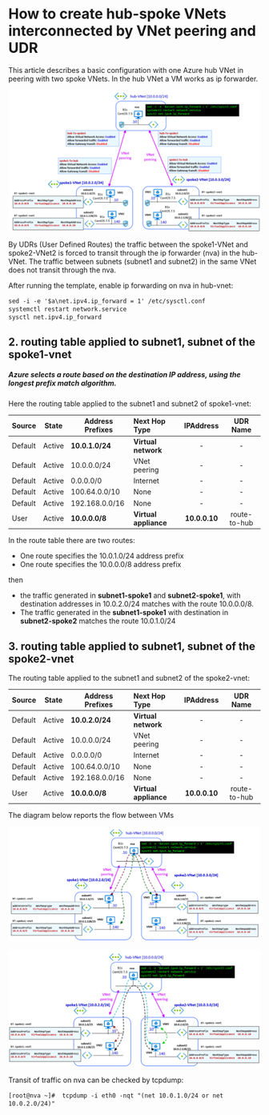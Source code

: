 <properties
pageTitle= 'Simple hub-spoke VNets configuration with VNet peering and UDR'
description= "ARM template to create Azure hub-spoke VNets with VNet peering"
documentationcenter: na
services=""
documentationCenter="na"
authors="fabferri"
manager=""
editor=""/>

<tags
   ms.service="howto-example-Azure"
   ms.devlang="na"
   ms.topic="article"
   ms.tgt_pltfrm="na"
   ms.workload="na"
   ms.date="05/03/2019"
   ms.author="fabferri" />

# How to create hub-spoke VNets interconnected by VNet peering and UDR

This article describes a basic configuration with one Azure hub VNet in peering with two spoke VNets.
In the hub VNet a VM works as ip forwarder.

[![1]][1]

By UDRs (User Defined Routes) the traffic between the spoke1-VNet and spoke2-VNet2 is forced to transit through the ip forwarder (nva) in the hub-VNet. The traffic between subnets (subnet1 and subnet2) in the same VNet does not transit through the nva.


After running the template, enable ip forwarding on nva in hub-vnet:


```
sed -i -e '$a\net.ipv4.ip_forward = 1' /etc/sysctl.conf
systemctl restart network.service
sysctl net.ipv4.ip_forward
```

## <a name="routing-spoke1"></a>2. routing table applied to subnet1, subnet of the spoke1-vnet
##### Azure selects a route based on the destination IP address, using the longest prefix match algorithm.

Here the routing table applied to the subnet1 and subnet2 of spoke1-vnet:

|Source |State |Address Prefixes|Next Hop Type        | IPAddress    |UDR Name    |
|-------|------|----------------|:------------------- |:------------:|:----------:|
|Default|Active|**10.0.1.0/24** |**Virtual network**  |    -         |    -       |
|Default|Active|10.0.0.0/24     |VNet peering	      |    -         |    -       |
|Default|Active| 0.0.0.0/0      |Internet             |    -         |    -       |
|Default|Active|100.64.0.0/10   |None                 |    -         |    -       |
|Default|Active|192.168.0.0/16  |None                 |    -         |    -       |
|User   |Active|**10.0.0.0/8**  |**Virtual appliance**|**10.0.0.10** |route-to-hub|


In the route table there are two routes:

* One route specifies the 10.0.1.0/24 address prefix
* One route specifies the 10.0.0.0/8 address prefix

then

* the traffic generated in **subnet1-spoke1** and **subnet2-spoke1**, with destination addresses in 10.0.2.0/24 matches with the route 10.0.0.0/8.
* The traffic generated in the **subnet1-spoke1** with destination in **subnet2-spoke2**  matches the route 10.0.1.0/24

## <a name="routing-spoke2"></a>3. routing table applied to subnet1, subnet of the spoke2-vnet
The routing table applied to the subnet1 and subnet2 of the spoke2-vnet:

|Source |State |Address Prefixes|Next Hop Type        | IPAddress    |UDR Name    |
|-------|------|----------------|:------------------- |:------------:|:----------:|
|Default|Active|**10.0.2.0/24** |**Virtual network**  |    -         |    -       |
|Default|Active|10.0.0.0/24     |VNet peering	      |    -         |    -       |
|Default|Active| 0.0.0.0/0      |Internet             |    -         |    -       |
|Default|Active|100.64.0.0/10   |None                 |    -         |    -       |
|Default|Active|192.168.0.0/16  |None                 |    -         |    -       |
|User   |Active|**10.0.0.0/8**  |**Virtual appliance**|**10.0.0.10** |route-to-hub|

The diagram below reports the flow between VMs

[![2]][2]


[![3]][3]

Transit of traffic on nva can be checked by tcpdump:

```console
[root@nva ~]#  tcpdump -i eth0 -nqt "(net 10.0.1.0/24 or net 10.0.2.0/24)"
```


<!--Image References-->

[1]: ./media/network-diagram.png "network diagram"
[2]: ./media/flow1.png "tcp flow transit between VMs"
[3]: ./media/flow2.png "tcp flow transit between VMs"

<!--Link References-->

